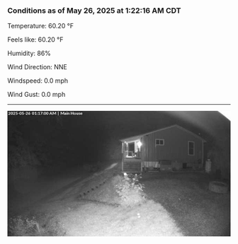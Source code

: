 ### Conditions as of May 26, 2025 at 1:22:16 AM CDT 

Temperature: 60.20 &deg;F

Feels like: 60.20 &deg;F

Humidity: 86%

Wind Direction: NNE

Windspeed: 0.0 mph

Wind Gust: 0.0 mph

---

<img src="./images/latest.jpeg"/>

